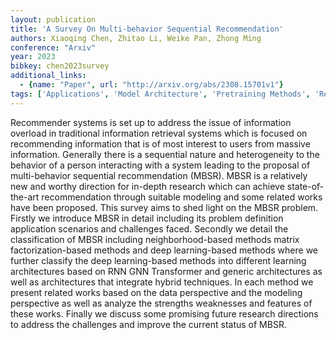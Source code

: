 ```yaml
---
layout: publication
title: 'A Survey On Multi-behavior Sequential Recommendation'
authors: Xiaoqing Chen, Zhitao Li, Weike Pan, Zhong Ming
conference: "Arxiv"
year: 2023
bibkey: chen2023survey
additional_links:
  - {name: "Paper", url: "http://arxiv.org/abs/2308.15701v1"}
tags: ['Applications', 'Model Architecture', 'Pretraining Methods', 'Reinforcement Learning', 'Survey Paper', 'Transformer']
---
```

Recommender systems is set up to address the issue of information overload in traditional information retrieval systems which is focused on recommending information that is of most interest to users from massive information. Generally there is a sequential nature and heterogeneity to the behavior of a person interacting with a system leading to the proposal of multi-behavior sequential recommendation (MBSR). MBSR is a relatively new and worthy direction for in-depth research which can achieve state-of-the-art recommendation through suitable modeling and some related works have been proposed. This survey aims to shed light on the MBSR problem. Firstly we introduce MBSR in detail including its problem definition application scenarios and challenges faced. Secondly we detail the classification of MBSR including neighborhood-based methods matrix factorization-based methods and deep learning-based methods where we further classify the deep learning-based methods into different learning architectures based on RNN GNN Transformer and generic architectures as well as architectures that integrate hybrid techniques. In each method we present related works based on the data perspective and the modeling perspective as well as analyze the strengths weaknesses and features of these works. Finally we discuss some promising future research directions to address the challenges and improve the current status of MBSR.

